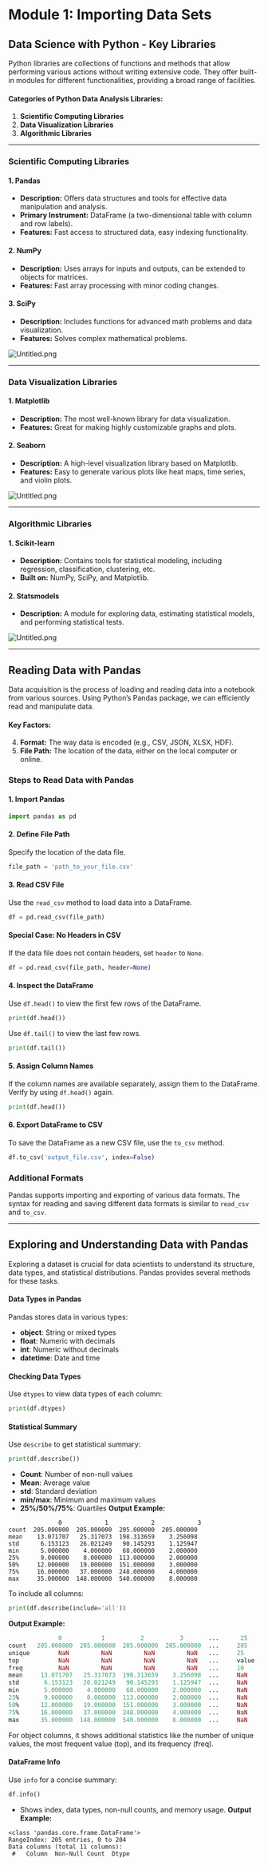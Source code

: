 

# Module 1: Importing Data Sets
## Data Science with Python - Key Libraries
Python libraries are collections of functions and methods that allow performing various actions without writing extensive code. They offer built-in modules for different functionalities, providing a broad range of facilities.
#### Categories of Python Data Analysis Libraries:
1. **Scientific Computing Libraries**
2. **Data Visualization Libraries**
3. **Algorithmic Libraries**

___
### Scientific Computing Libraries
#### 1. **Pandas**
- **Description:** Offers data structures and tools for effective data manipulation and analysis.
- **Primary Instrument:** DataFrame (a two-dimensional table with column and row labels).
- **Features:** Fast access to structured data, easy indexing functionality.
#### 2. **NumPy**
- **Description:** Uses arrays for inputs and outputs, can be extended to objects for matrices.
- **Features:** Fast array processing with minor coding changes.
#### 3. **SciPy**
- **Description:** Includes functions for advanced math problems and data visualization.
- **Features:** Solves complex mathematical problems.

![Untitled.png](https://prod-files-secure.s3.us-west-2.amazonaws.com/03e82b26-cccb-4906-bb56-adabcbdc0655/997ac361-58a8-4f04-bb0f-79fea4baa761/Untitled.png?X-Amz-Algorithm=AWS4-HMAC-SHA256&X-Amz-Content-Sha256=UNSIGNED-PAYLOAD&X-Amz-Credential=ASIAZI2LB466VKRRK3OH%2F20250128%2Fus-west-2%2Fs3%2Faws4_request&X-Amz-Date=20250128T211333Z&X-Amz-Expires=3600&X-Amz-Security-Token=IQoJb3JpZ2luX2VjEHUaCXVzLXdlc3QtMiJHMEUCIQDRbolnvLFGYAvdK3FkOJqHy7dE0NeJa8lIxvV9Vcg%2FMgIgYwFz98JE6ra%2F6888Ju%2FU4cFJpg98Cm2IgE2VNvFUlQwq%2FwMIfhAAGgw2Mzc0MjMxODM4MDUiDE4pGmQTNXaQPbh4PyrcA8e%2FaM8x4IPjqXKwm37zdkUL2GZVcAKVyyIYmuzokOuhL4g4TnDPWDR2p15XJjx1XgEsI2OyyBlFwDYV49UaV5X2QaOnF9qLU1EeYCMhFb8AgOD7%2B1BeIKb8B78evWPWxPGhvP8ohOKk347v55xc6az1%2Fbxsfyr9XfMRYjrfMiyW%2B00WcLrtOy4qaPhOwdcVAAZMYZairRubQ4OfTuG3WZ3xMGgLNr7NNiCnIELT945AAMb68%2FNc6Oif9k4u9E7YiatXyBwcyNkjpaoIVSV4VLrMqGWDKuVk7X%2Bg%2BGuYr52PKKZQifoI8I%2F7vg3d%2FlYid8dlF274CUxpK%2B8%2F8l%2FgYgDJHlLyYUh6VJT4gq90l7WL0vmJCV8PppI5EJlXXltXH1ZWf2p6LDuuApQKsQ5ofSajKHkYftmGs1Mtb%2FmatXyqDPy6Hf5q43mBoHij1d5E6DR58iYex28TU%2F%2FZPoNF0dlW8etC6xiskQys9q7%2BeVr9MQzoTLxmnVyMnZ2zQ9bq2q%2F4JRrxlcCSfekb4pHB6S3sBVljU047nPn%2BKV01Hw%2FqwU0Hptpr09nCYeSZ%2F87ztkIjIiGhZvE9oSKU1v6M31P3xYJ58qogEsUy9yAjVvbpvF3dXQZosXMqgFv3MP%2F55LwGOqUBgEaMpchQ%2BW0%2BZz4isISTUM3DqFgL7JP6OoBDnSJn35qDE4v0Z1sO45JhRWnjpuWyvjW9Fsti%2Fp%2B%2FfslW2v0NZ3lRsoNbozavHXL2iT4SxZpvXgLB8Oi1mrdVSg1oKAAiv33rKrYDiY8Il9UcGB9HK3RZCRKHiI%2BeLugr0eiNuHmTrrPD2FAbpN77phAn2L6klrTDwdZN11koJzyZJktuZSrNAXe4&X-Amz-Signature=8a2cc1f7cbf0f2356c3964587116683c2ade4cdf12eaffd4145b7d7ab044b44d&X-Amz-SignedHeaders=host&x-id=GetObject)
___
### Data Visualization Libraries
#### 1. **Matplotlib**
- **Description:** The most well-known library for data visualization.
- **Features:** Great for making highly customizable graphs and plots.
#### 2. **Seaborn**
- **Description:** A high-level visualization library based on Matplotlib.
- **Features:** Easy to generate various plots like heat maps, time series, and violin plots.

![Untitled.png](https://prod-files-secure.s3.us-west-2.amazonaws.com/03e82b26-cccb-4906-bb56-adabcbdc0655/733d1e42-5a53-4fd8-90c1-3d85254369a6/Untitled.png?X-Amz-Algorithm=AWS4-HMAC-SHA256&X-Amz-Content-Sha256=UNSIGNED-PAYLOAD&X-Amz-Credential=ASIAZI2LB466ZQ43ZU5E%2F20250128%2Fus-west-2%2Fs3%2Faws4_request&X-Amz-Date=20250128T211332Z&X-Amz-Expires=3600&X-Amz-Security-Token=IQoJb3JpZ2luX2VjEHUaCXVzLXdlc3QtMiJHMEUCIQC%2BsTfNLRv4VXMpCOMJ9414EIMxEGtZTOMOD7JQKlD3jwIgYNhHl5xxeeQmssjcieL%2FzgQhSf%2Fb6XTqlvsd9pKUmAkq%2FwMIfhAAGgw2Mzc0MjMxODM4MDUiDM%2Fa9kmxPK76RtuhTSrcA1OOv2KHnqSpia2SEP5Jd5kipYVbyrpk8cCjmxGDjv0ErnuokxWE%2Fz%2BbzjWWXObece3vbi52nG8u%2BL6LZz5G3bcVN0cjNRowjN2rVO73sEOx8xdglEuGUu14uRfhxnjQwnvcneR%2BaZfvXXhiXUKUOVL4lo%2BvdI7yt7ErwNAcikqo0z8HYZm3yzMQTumhhcGqDrFn4xN3cJDvmoAH3VdQgeYZngfPuEE83EOTpV7w3CaKb4tQCLP%2FrLLIXAKHKiblwZp0xjm39VsqNTyHJcoEqMc8tGj89kA3x0Wh8QMzi0gn%2BDCleSz6sYTAC5iUuobnWA3cXaAfsGRsnDJUQXm8iP3qpoxg2ChHHbM6kuuX3QS23eNlm%2BxmVF8ShnoFS9JfD8fjZJzIE6CiuV%2BxpMNCEa569KzHVd6cd2DS2N6qNRPjlI0MsjwOlp2rTiJJhvxgUSEDjcH33a69YojU9Q7S9ymZR1BBTcd0GBd00THZ3S6170j%2BwjiMrWYfOdkeeK3juzz0Jod03OXhBhq83bucZ491OkYrQwgdCeREEdEjPCkEKPPi0nfNM5wOzehiDayYkDJV5WpyT6CogszDx2jan4n%2ByU2E5S7y0Z7Sp7zIKDDsv8nz8Ho7RzLcTwfpMPD55LwGOqUBFs3bUu4cZhypazX07nfh4hk4WAA3ZAxnr6C1pVBAZfpB6ROmv9HcQ%2B2SqOTqj0cxL9UM7xGnsxke%2B3V1lZoxj%2FmT17s7W%2Btv2dMO9D1%2F2VBYRH9nQn7XOPF893e7h%2FYmdm2AmDM55TOEaGObJ%2F%2B5hTmlAdpyZpHFYSrPxrYnxRNo6JGAz0l87T3EgqVlQViHr6hsCJRuorDLnvlA92UWp4HWytJe&X-Amz-Signature=0a6a153bbfaef2111835e0f842ce20ae847156f5e6cc49705a46bb254ed6e951&X-Amz-SignedHeaders=host&x-id=GetObject)
___
### Algorithmic Libraries
#### 1. **Scikit-learn**
- **Description:** Contains tools for statistical modeling, including regression, classification, clustering, etc.
- **Built on:** NumPy, SciPy, and Matplotlib.
#### 2. **Statsmodels**
- **Description:** A module for exploring data, estimating statistical models, and performing statistical tests.

![Untitled.png](https://prod-files-secure.s3.us-west-2.amazonaws.com/03e82b26-cccb-4906-bb56-adabcbdc0655/c62885f5-417d-4179-834f-d68f8f2bdf39/Untitled.png?X-Amz-Algorithm=AWS4-HMAC-SHA256&X-Amz-Content-Sha256=UNSIGNED-PAYLOAD&X-Amz-Credential=ASIAZI2LB466ZQ43ZU5E%2F20250128%2Fus-west-2%2Fs3%2Faws4_request&X-Amz-Date=20250128T211332Z&X-Amz-Expires=3600&X-Amz-Security-Token=IQoJb3JpZ2luX2VjEHUaCXVzLXdlc3QtMiJHMEUCIQC%2BsTfNLRv4VXMpCOMJ9414EIMxEGtZTOMOD7JQKlD3jwIgYNhHl5xxeeQmssjcieL%2FzgQhSf%2Fb6XTqlvsd9pKUmAkq%2FwMIfhAAGgw2Mzc0MjMxODM4MDUiDM%2Fa9kmxPK76RtuhTSrcA1OOv2KHnqSpia2SEP5Jd5kipYVbyrpk8cCjmxGDjv0ErnuokxWE%2Fz%2BbzjWWXObece3vbi52nG8u%2BL6LZz5G3bcVN0cjNRowjN2rVO73sEOx8xdglEuGUu14uRfhxnjQwnvcneR%2BaZfvXXhiXUKUOVL4lo%2BvdI7yt7ErwNAcikqo0z8HYZm3yzMQTumhhcGqDrFn4xN3cJDvmoAH3VdQgeYZngfPuEE83EOTpV7w3CaKb4tQCLP%2FrLLIXAKHKiblwZp0xjm39VsqNTyHJcoEqMc8tGj89kA3x0Wh8QMzi0gn%2BDCleSz6sYTAC5iUuobnWA3cXaAfsGRsnDJUQXm8iP3qpoxg2ChHHbM6kuuX3QS23eNlm%2BxmVF8ShnoFS9JfD8fjZJzIE6CiuV%2BxpMNCEa569KzHVd6cd2DS2N6qNRPjlI0MsjwOlp2rTiJJhvxgUSEDjcH33a69YojU9Q7S9ymZR1BBTcd0GBd00THZ3S6170j%2BwjiMrWYfOdkeeK3juzz0Jod03OXhBhq83bucZ491OkYrQwgdCeREEdEjPCkEKPPi0nfNM5wOzehiDayYkDJV5WpyT6CogszDx2jan4n%2ByU2E5S7y0Z7Sp7zIKDDsv8nz8Ho7RzLcTwfpMPD55LwGOqUBFs3bUu4cZhypazX07nfh4hk4WAA3ZAxnr6C1pVBAZfpB6ROmv9HcQ%2B2SqOTqj0cxL9UM7xGnsxke%2B3V1lZoxj%2FmT17s7W%2Btv2dMO9D1%2F2VBYRH9nQn7XOPF893e7h%2FYmdm2AmDM55TOEaGObJ%2F%2B5hTmlAdpyZpHFYSrPxrYnxRNo6JGAz0l87T3EgqVlQViHr6hsCJRuorDLnvlA92UWp4HWytJe&X-Amz-Signature=78c0fdd3188150cf5c6465a998c4f319f9d347b7b95a893b9d2cc27444f9fc11&X-Amz-SignedHeaders=host&x-id=GetObject)
___
## Reading Data with Pandas
Data acquisition is the process of loading and reading data into a notebook from various sources. Using Python’s Pandas package, we can efficiently read and manipulate data.
#### Key Factors:
4. **Format:** The way data is encoded (e.g., CSV, JSON, XLSX, HDF).
5. **File Path:** The location of the data, either on the local computer or online.
### Steps to Read Data with Pandas
#### 1. **Import Pandas**
```python
import pandas as pd
```
#### 2. **Define File Path**
Specify the location of the data file.
```python
file_path = 'path_to_your_file.csv'
```
#### 3. **Read CSV File**
Use the `read_csv` method to load data into a DataFrame.
```python
df = pd.read_csv(file_path)
```
#### Special Case: No Headers in CSV
If the data file does not contain headers, set `header` to `None`.
```python
df = pd.read_csv(file_path, header=None)
```
#### 4. **Inspect the DataFrame**
Use `df.head()` to view the first few rows of the DataFrame.
```python
print(df.head())
```
Use `df.tail()` to view the last few rows.
```python
print(df.tail())
```
#### 5. **Assign Column Names**
If the column names are available separately, assign them to the DataFrame.
Verify by using `df.head()` again.
```python
print(df.head())
```
#### 6. **Export DataFrame to CSV**
To save the DataFrame as a new CSV file, use the `to_csv` method.
```python
df.to_csv('output_file.csv', index=False)
```
### Additional Formats
Pandas supports importing and exporting of various data formats. The syntax for reading and saving different data formats is similar to `read_csv` and `to_csv`.
___
## Exploring and Understanding Data with Pandas
Exploring a dataset is crucial for data scientists to understand its structure, data types, and statistical distributions. Pandas provides several methods for these tasks.
#### Data Types in Pandas
Pandas stores data in various types:
- **object**: String or mixed types
- **float**: Numeric with decimals
- **int**: Numeric without decimals
- **datetime**: Date and time
#### Checking Data Types
Use `dtypes` to view data types of each column:
```python
print(df.dtypes)
```
#### Statistical Summary
Use `describe` to get statistical summary:
```python
print(df.describe())
```
- **Count**: Number of non-null values
- **Mean**: Average value
- **std**: Standard deviation
- **min/max**: Minimum and maximum values
- **25%/50%/75%**: Quartiles
**Output Example:**
```plain text
              0            1            2            3
count  205.000000  205.000000  205.000000  205.000000
mean    13.071707   25.317073  198.313659    3.256098
std      6.153123   26.021249   90.145293    1.125947
min      5.000000    4.000000   68.000000    2.000000
25%      9.000000    8.000000  113.000000    2.000000
50%     12.000000   19.000000  151.000000    3.000000
75%     16.000000   37.000000  248.000000    4.000000
max     35.000000  148.000000  540.000000    8.000000
```
To include all columns:
```python
print(df.describe(include='all'))
```
**Output Example:**
```r
              0           1          2          3       ...      25       26       27
count   205.000000  205.000000  205.000000  205.000000  ...     205      205      205
unique        NaN         NaN         NaN         NaN   ...     25       25       25
top           NaN         NaN         NaN         NaN   ...     value    value    value
freq          NaN         NaN         NaN         NaN   ...     10       10       10
mean     13.071707   25.317073  198.313659    3.256098  ...     NaN      NaN      NaN
std       6.153123   26.021249   90.145293    1.125947  ...     NaN      NaN      NaN
min       5.000000    4.000000   68.000000    2.000000  ...     NaN      NaN      NaN
25%       9.000000    8.000000  113.000000    2.000000  ...     NaN      NaN      NaN
50%      12.000000   19.000000  151.000000    3.000000  ...     NaN      NaN      NaN
75%      16.000000   37.000000  248.000000    4.000000  ...     NaN      NaN      NaN
max      35.000000  148.000000  540.000000    8.000000  ...     NaN      NaN      NaN
```
For object columns, it shows additional statistics like the number of unique values, the most frequent value (top), and its frequency (freq).
#### DataFrame Info
Use `info` for a concise summary:
```python
df.info()
```
- Shows index, data types, non-null counts, and memory usage.
**Output Example:**
```less
<class 'pandas.core.frame.DataFrame'>
RangeIndex: 205 entries, 0 to 204
Data columns (total 11 columns):
 #   Column  Non-Null Count  Dtype
